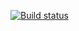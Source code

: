 [![Build status](https://ci.appveyor.com/api/projects/status/vydrsk06gklxog8c?svg=true)](https://ci.appveyor.com/project/Ksenia-Mesh/react-redux2)

